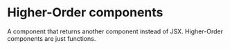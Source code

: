 # Higher-Order components
A component that returns another component instead of JSX. Higher-Order components are just functions.